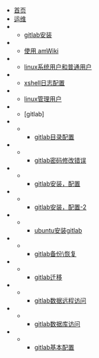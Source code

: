 * [首页](/home)
* [运维](/center)
* * [gitlab安装](/subdocs/home)
* * [使用 amWiki](/subdocs/home2)
* * [linux系统用户和普通用户](/maintance/linux_user)
* * [xshell日志配置](/maintance/xshell_log)
* * [linux管理用户](/maintance/appuser)
* * [gitlab]
* * * [gitlab目录配置](/maintance/gitlabdir)
* * * [gitlab密码修改错误](/maintance/gitlab_passwderror)
* * * [gitlab安装，配置](/maintance/gitlab_install)
* * * [gitlab安装，配置-2](/maintance/gitlab_install2)
* * * [ubuntu安装gitlab](/maintance/gitlab_ubuntu)
* * * [gitlab备份\恢复](/maintance/gitlab_backup&restore)
* * * [gitlab迁移](/maintance/gitlab_migration)
* * * [gitlab数据远程访问](/maintance/gitlab_postgresql)
* * * [gitlab数据库访问](/maintance/gitlab_postgresql2)
* * * [gitlab基本配置](/maintance/gitlab_configure)


